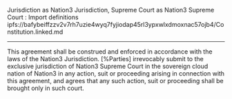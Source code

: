 Jurisdiction as Nation3 Jurisdiction, Supreme Court as Nation3 Supreme Court
: Import definitions ipfs://bafybeiffzzv2v7rh7uzie4wyq7fyjiodap45rl3ypxwlxdmoxnac57ojb4/Constitution.linked.md

---

This agreement shall be construed and enforced in accordance with the laws of the Nation3 Jurisdiction.
[%Parties] irrevocably submit to the exclusive jurisdiction of Nation3 Supreme Court in the sovereign cloud nation of Nation3 in any action, suit or proceeding arising in connection with this agreement, and agrees that any such action, suit or proceeding shall be brought only in such court.
